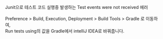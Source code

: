 Junit으로 테스트 코드 실행중 발생하는 Test events were not received 에러 <br/><br/>
Preference > Build, Execution, Deployment > Build Tools > Gradle 로 이동하여, <br/>
Run tests using의 값을 Gradle에서 intelliJ IDEA로 바꿔줍니다.
